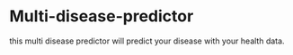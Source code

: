 # Multi-disease-predictor
this multi disease predictor will predict your disease with your health data. 
